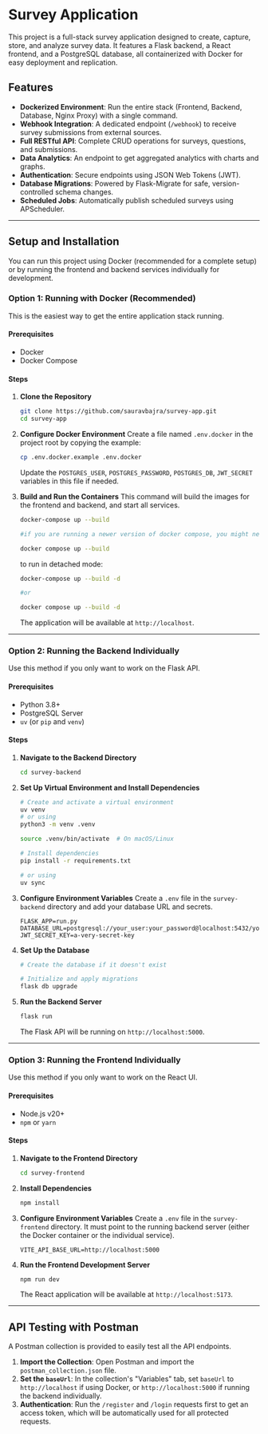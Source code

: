 # Survey Application

This project is a full-stack survey application designed to create, capture, store, and analyze survey data. It features a Flask backend, a React frontend, and a PostgreSQL database, all containerized with Docker for easy deployment and replication.

## Features

- **Dockerized Environment**: Run the entire stack (Frontend, Backend, Database, Nginx Proxy) with a single command.
- **Webhook Integration**: A dedicated endpoint (`/webhook`) to receive survey submissions from external sources.
- **Full RESTful API**: Complete CRUD operations for surveys, questions, and submissions.
- **Data Analytics**: An endpoint to get aggregated analytics with charts and graphs.
- **Authentication**: Secure endpoints using JSON Web Tokens (JWT).
- **Database Migrations**: Powered by Flask-Migrate for safe, version-controlled schema changes.
- **Scheduled Jobs**: Automatically publish scheduled surveys using APScheduler.

---
## Setup and Installation

You can run this project using Docker (recommended for a complete setup) or by running the frontend and backend services individually for development.

### Option 1: Running with Docker (Recommended)

This is the easiest way to get the entire application stack running.

#### Prerequisites
- Docker
- Docker Compose

#### Steps
1.  **Clone the Repository**
    ```bash
    git clone https://github.com/sauravbajra/survey-app.git
    cd survey-app
    ```

2.  **Configure Docker Environment**
    Create a file named `.env.docker` in the project root by copying the example:
    ```bash
    cp .env.docker.example .env.docker
    ```
    Update the `POSTGRES_USER`, `POSTGRES_PASSWORD`, `POSTGRES_DB`, `JWT_SECRET` variables in this file if needed.

3.  **Build and Run the Containers**
    This command will build the images for the frontend and backend, and start all services.
    ```bash
    docker-compose up --build

    #if you are running a newer version of docker compose, you might need to use:

    docker compose up --build
    ```

    to run in detached mode:

    ```bash
    docker-compose up --build -d

    #or

    docker compose up --build -d
    ```
    The application will be available at `http://localhost`.

---
### Option 2: Running the Backend Individually

Use this method if you only want to work on the Flask API.

#### Prerequisites
- Python 3.8+
- PostgreSQL Server
- `uv` (or `pip` and `venv`)

#### Steps
1.  **Navigate to the Backend Directory**
    ```bash
    cd survey-backend
    ```

2.  **Set Up Virtual Environment and Install Dependencies**
    ```bash
    # Create and activate a virtual environment
    uv venv
    # or using
    python3 -m venv .venv

    source .venv/bin/activate  # On macOS/Linux

    # Install dependencies
    pip install -r requirements.txt

    # or using
    uv sync
    ```

3.  **Configure Environment Variables**
    Create a `.env` file in the `survey-backend` directory and add your database URL and secrets.
    ```env
    FLASK_APP=run.py
    DATABASE_URL=postgresql://your_user:your_password@localhost:5432/your_db_name
    JWT_SECRET_KEY=a-very-secret-key
    ```

4.  **Set Up the Database**
    ```bash
    # Create the database if it doesn't exist

    # Initialize and apply migrations
    flask db upgrade
    ```

5.  **Run the Backend Server**
    ```bash
    flask run
    ```
    The Flask API will be running on `http://localhost:5000`.

---
### Option 3: Running the Frontend Individually

Use this method if you only want to work on the React UI.

#### Prerequisites
- Node.js v20+
- `npm` or `yarn`

#### Steps
1.  **Navigate to the Frontend Directory**
    ```bash
    cd survey-frontend
    ```

2.  **Install Dependencies**
    ```bash
    npm install
    ```

3.  **Configure Environment Variables**
    Create a `.env` file in the `survey-frontend` directory. It must point to the running backend server (either the Docker container or the individual service).
    ```env
    VITE_API_BASE_URL=http://localhost:5000
    ```

4.  **Run the Frontend Development Server**
    ```bash
    npm run dev
    ```
    The React application will be available at `http://localhost:5173`.

---
## API Testing with Postman

A Postman collection is provided to easily test all the API endpoints.

1.  **Import the Collection**: Open Postman and import the `postman_collection.json` file.
2.  **Set the `baseUrl`**: In the collection's "Variables" tab, set `baseUrl` to `http://localhost` if using Docker, or `http://localhost:5000` if running the backend individually.
3.  **Authentication**: Run the `/register` and `/login` requests first to get an access token, which will be automatically used for all protected requests.

